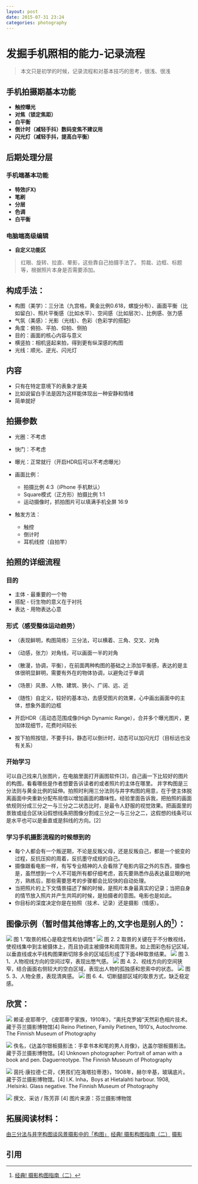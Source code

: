 ```yaml
---
layout: post
date: 2015-07-31 23:24
categories: photography
---
```


# 发掘手机照相的能力-记录流程
> 本文只是初学的时候，记录流程和对基本技巧的思考，很浅、很浅

## 手机拍摄期基本功能
- **触控曝光**
- **对焦（锁定焦距）**
- **白平衡**
- **倒计时（减轻手抖）数码变焦不建议用**
- **闪光灯（减轻手抖，提高白平衡）**

## 后期处理分层
### 手机端基本功能
- **特效(FX)**
- **笔刷**
- **分层**
- **色调**
- **白平衡**
### 电脑端高级编辑
- **自定义功能区**

> 红眼、旋转、拉直、晕影，这些靠自己拍摄手法了。
> 剪裁、边框、标题等，根据照片本身是否需要添加。



## 构成手法：
- 构图（美学）：三分法（九宫格，黄金比例0.618，螺旋分布）、画面平衡（比如留白）、照片平衡感（比如水平）、空间感（比如层次）、比例感、张力感
- 气氛（美感）：光影（光线）、色彩（色彩学的搭配）
- 角度：俯拍、平拍、仰拍、侧拍
- 目的：画面的核心内容与意义
- 横竖拍：相机竖起来拍，得到更有纵深感的构图
- 光线：顺光、逆光、闪光灯

## 内容
- 只有在特定意境下的表象才是美
- 比如说留白手法是因为这样能体现出一种安静和情绪
- 简单就好

## 拍摄参数
- 光圈：不考虑
- 快门：不考虑
- 曝光：正常就行（开启HDR后可以不考虑曝光）
- 画面比例：
    - 拍摄比例 4:3（iPhone 手机默认）
    - Square模式（正方形）拍摄比例 1:1
    - 运动摄像时，抓拍图片可以填满手机全屏 16:9

- 触发方法：
    - 触控
    - 倒计时
    - 耳机线控（自拍竿）

## 拍照的详细流程
### 目的
- 主体 - 最重要的一个物
- 搭配 - 衍生物的意义在于衬托
- 表达 - 用物表达心意

### 形式（感受整体运动趋势）
- （表现鲜明，构图简练）三分法，可以横着、三角、交叉、对角
- （动感，张力）对角线，可以画面一半的对角
- （散漫，协调，平衡），在前面两种构图的基础之上添加平衡感，表达的是主体很明显鲜明，需要有外在的物体协调，以避免过于单调
- （场景）风景、人物、建筑、狭小、广阔、远、近
- （随性）自定义，较好的基本功，去感受图片的效果，心中画出画面中的主体，想象外面的边框

- 开启HDR（高动态范围成像(High Dynamic Range），合并多个曝光图片，更加体现细节，花费时间较长
- 按下拍照按钮，不要手抖，静态可以倒计时，动态可以加闪光灯（目标远也没有关系）

### 开始学习
可以自己找来几张图片，在电脑里面打开画图软件[3]，自己画一下比较好的图片的构图，看看哪些是作者想要告诉读者的或者照片的主体在哪里。
井字构图是三分法则与黄金比例的延伸。拍照时利用三分法则与井字构图的用意，在于使主体脱离画面中央重新分配布局借以增加画面的趣味性。经验里面告诉我，把拍照的画面依规则分成三分之一与三分之二状态比时，是最令人舒服的视觉效果。把画面里的景致或组合区块沿假想线条把图像分割成三分之一与三分之二，这假想的线条可以是水平也可以是垂直或是斜线的方向。[2]

### 学习手机摄影流程的时候想到的
- 每个人都会有一个叛逆期，不论是反叛父母，还是反叛自己，都是一个蜕变的过程，反抗压抑的周着，反抗墨守成规的自己。
- 摄像跟看电影一样，有写专业精神的人会看除了电影内容之外的东西，摄像也是，虽然想到一个人不可能所有都仔细考虑，首先要熟悉作品表达最显眼的地方，熟练后，那些需要思考的步骤都会比较快的自动处理。
- 当把照片的上下文情景描述了解的时候，是照片本身最真实的记录；当把自身的情节放入照片并产生共鸣的时候，是拍摄者的意图。电影也是如此。
- 你目标的深度决定你是在拍照（技术、记录）还是摄影（情感）。

## 图像示例（暂时借其他博客上的,文字也是别人的[^5]）：
![](images/p101.png)
图 1.“取景的核心是稳定性和协调性”
![](images/p102.png)
图 2. 2 取景的关键在于不分散视线，使视线集中到主被摄体上，而且协调主被摄体和周围背景。如上图彩色标记区域，以垂直线或水平线构图果断切除多余的区域后形成了下面4种取景结果。
![](images/p103.png)
图 3. 1、人物视线方向的空间过窄，表现出憋气感。
![](images/p104.png)
图 4. 2、视线方向的空间狭窄，结合画面右侧较大的空白区域，表现出人物的孤独感和思索中的状态。
![](images/p105.png)
图 5. 3、人物全景，表现清爽感。
![](images/p106.png)
图 6. 4、切断腿部区域的取景方式，缺乏稳定感。

## 欣赏：
![](images/p201.png)
赖诺·皮耶蒂宁, 《皮耶蒂宁家族，1910年》，“奥托克罗姆”天然彩色相片技术。藏于芬兰摄影博物馆[4]
Reino Pietinen, Family Pietinen, 1910′s, Autochrome. The Finnish Museum of Photography

![](images/p202.png)
佚名，《达盖尔银板摄影法：手拿书本和笔的男人肖像》，达盖尔银板摄影法。藏于芬兰摄影博物馆。[4]
Unknown photographer: Portrait of aman with a book and pen. Daguerreotype. The Finnish Museum of Photography

![](images/p203.png)
茵托·康拉德·仁荷，《男孩们在海塔拉蒂港》，1908年，赫尔辛基，玻璃底片。藏于芬兰摄影博物馆。[4]
I.K. Inha，Boys at Hietalahti harbour. 1908, .Helsinki. Glass negative. The Finnish Museum of Photography

![](images/p204.png)
撰文、采访 / 陈芳菲 [4]
图片来源：芬兰摄影博物馆


## 拓展阅读材料：
[由三分法与井字构图谈风景摄影中的「构图」](http://site.douban.com/106336/widget/notes/15624012/note/333386678/)
[经典! 摄影构图指南（二）](http://blog.sina.com.cn/s/blog_5a0701fd0100bbqz.html)
[摄影](https://zh.wikipedia.org/wiki/%E6%91%84%E5%BD%B1)

## 引用
[^1]: [除了「每一帧画面都可以用来做桌面！」，你还可以这样夸它美](http://www.zhihu.com/question/27636206)
[^2]: [由三分法与井字构图谈风景摄影中的「构图」](http://site.douban.com/106336/widget/notes/15624012/note/333386678/)
[^3]: 比如微软画板，在‘运行’输入mspaint;
[^4]: [影像收藏与策展专题 | 索非亚·拉提：什么是芬兰文化、摄影和艺术？（上）](http://www.rayartcenter.org/?p=8563)
[^5]: [经典! 摄影构图指南（二）](http://blog.sina.com.cn/s/blog_5a0701fd0100bbqz.html)

